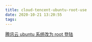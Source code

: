 ```yaml
---
title: cloud-tencent-ubuntu-root-use
date: 2020-10-21 13:20:55
tags:
---
```


[腾讯云 ubuntu 系统改为 root 登陆](https://cloud.tencent.com/developer/article/1405735)